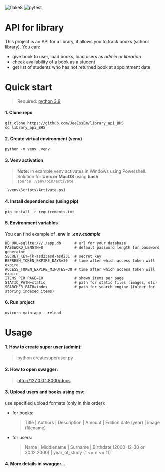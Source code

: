 ![flake8](https://github.com/JeeEssEm/library_api_BHS/actions/workflows/lint.yml/badge.svg)
![pytest](https://github.com/JeeEssEm/library_api_BHS/actions/workflows/test.yml/badge.svg)

# API for library
This project is an API for a library, it allows you to track books (school library).
You can:
* give book to user, load books, load users as _admin or librarian_
* check availability of a book as a student
* get list of students who has not returned book at appointment date

# Quick start
> Required: [python 3.9](https://www.python.org/downloads/release/python-3910/) 
#### 1. Clone repo
```git clone https://github.com/JeeEssEm/library_api_BHS```  
```cd library_api_BHS```
#### 2. Create virtual environment (venv)
```python -m venv .venv```
#### 3. Venv activation
> **Note:** in example venv activates in Windows using Powershell.  
> Solution for **Unix or MacOS** using **bash**:  
> ```source .venv/bin/activate```

```.\venv\Scripts\Activate.ps1```

#### 4. Install dependencies (using pip)
```pip install -r requirements.txt```

#### 5. Environment variables
You can find example of **.env** in **_.env.example_**
```
DB_URL=sqlite:///./app.db      # url for your database
PASSWORD_LENGTH=8              # default password length for password generator
SECRET_KEY=jk-asd23asd-asd231  # secret key
REFRESH_TOKEN_EXPIRE_DAYS=30   # time after which access token will expire
ACCESS_TOKEN_EXPIRE_MINUTES=30 # time after which access token will expire
ITEMS_PER_PAGE=10              # shown items per page
STATIC_PATH=static             # path for static files (images, etc)
SEARCHER_PATH=index            # path for search engine (folder for storing indexed items)
```
#### 6. Run project
```uvicorn main:app --reload```

# Usage
#### 1. How to create super user (admin):
> python createsuperuser.py

#### 2. How to open swagger:
> http://127.0.0.1:8000/docs

#### 3. Upload users and books using csv:
use specified upload formats (only in this order):
* for books:
  > Title | Authors | Description | Amount | Edition date (year) | image (filename) 
* for users:
  > Name | Middlename | Surname | Birthdate (2000-12-30 or 30.12.2000) | year_of_study (1 <= n <= 11)
#### 4. More details in swagger...
